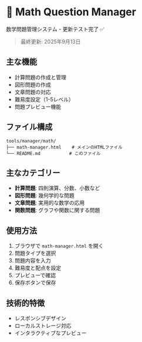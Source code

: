 # 🔢 Math Question Manager

数学問題管理システム - 更新テスト完了 ✅

> 最終更新: 2025年9月13日

## 主な機能

- 計算問題の作成と管理
- 図形問題の作成
- 文章問題の対応
- 難易度設定（1-5レベル）
- 問題プレビュー機能

## ファイル構成

```
tools/manager/math/
├── math-manager.html    # メインのHTMLファイル
└── README.md           # このファイル
```

## 主なカテゴリー

- **計算問題**: 四則演算、分数、小数など
- **図形問題**: 幾何学的な問題
- **文章問題**: 実用的な数学の応用
- **関数問題**: グラフや関数に関する問題

## 使用方法

1. ブラウザで `math-manager.html` を開く
2. 問題タイプを選択
3. 問題内容を入力
4. 難易度と配点を設定
5. プレビューで確認
6. 保存ボタンで保存

## 技術的特徴

- レスポンシブデザイン
- ローカルストレージ対応
- インタラクティブなプレビュー